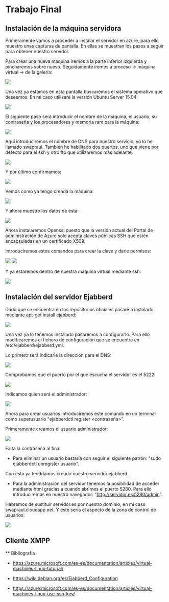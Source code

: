 # Trabajo Final

## Instalación de la máquina servidora

Primeramente vamos a proceder a instalar el servidor en azure, para ello muestro unas capturas de pantalla. En ellas se muestran los pasos a seguir para obtener nuestro servidor.   

Para crear una nueva máquina iremos a la parte inferior izquierda y pincharemos sobre nuevo. Seguidamente iremos a proceso -> máquina virtual -> de la galería: 

![](https://github.com/RaulSFuentes/SWAP2015/blob/master/trabajo/imagenes/1.png)

Una vez ya estamos en esta pantalla buscaremos el sistema operativo que deseemos. En mi caso utilizaré la versión Ubuntu Server 15.04: 

![](https://github.com/RaulSFuentes/SWAP2015/blob/master/trabajo/imagenes/2.png)

El siguiente paso será introducir el nombre de la máquina, el usuario, su contraseña y los procesadores y memoria ram para la máquina: 

![](https://github.com/RaulSFuentes/SWAP2015/blob/master/trabajo/imagenes/3.png)

Aquí introduciremos el nombre de DNS para nuestro servicio, yo lo he llamado swapraul. También he habilitado dos puertos, uno que viene por defecto para el ssh y otro ftp que utilizaremos más adelante:

![](https://github.com/RaulSFuentes/SWAP2015/blob/master/trabajo/imagenes/4.png)

Y por último confirmamos:

![](https://github.com/RaulSFuentes/SWAP2015/blob/master/trabajo/imagenes/5.png)

Vemos como ya tengo creada la máquina: 

![](https://github.com/RaulSFuentes/SWAP2015/blob/master/trabajo/imagenes/6.png)

Y ahora muestro los datos de esta:

![](https://github.com/RaulSFuentes/SWAP2015/blob/master/trabajo/imagenes/7.png)


Ahora instalaremos Openssl puesto que la versión actual del Portal de administración de Azure solo acepta claves públicas SSH que estén encapsuladas en un certificado X509.  

Introduciremos estos comandos para crear la clave y darle permisos:   

![](https://github.com/RaulSFuentes/SWAP2015/blob/master/trabajo/imagenes/8.png)
![](https://github.com/RaulSFuentes/SWAP2015/blob/master/trabajo/imagenes/9.png)


Y ya estaremos dentro de nuestra máquina virtual mediante ssh:

![](https://github.com/RaulSFuentes/SWAP2015/blob/master/trabajo/imagenes/10.png)


## Instalación del servidor Ejabberd


Dado que se encuentra en los repositorios oficiales pasaré a instalarlo mediante apt-get install ejabberd: 

![](https://github.com/RaulSFuentes/SWAP2015/blob/master/trabajo/imagenes/11.png)


Una vez ya lo tenemos instalado pasaremos a configurarlo. Para ello modificaremos el fichero de configuración que se encuentra en /etc/ejabberd/ejabberd.yml.

Lo primero será indicarle la dirección para el DNS:

![](https://github.com/RaulSFuentes/SWAP2015/blob/master/trabajo/imagenes/12.png)

Comprobamos que el puerto por el que escucha el servidor es el 5222: 
 
![](https://github.com/RaulSFuentes/SWAP2015/blob/master/trabajo/imagenes/13.png)

Indicamos quien será el administrador:

![](https://github.com/RaulSFuentes/SWAP2015/blob/master/trabajo/imagenes/14.png)

Ahora para crear usuarios introduciremos este comando en un terminal como superusuario "ejabberdctl register <usuario> <servidor> <contraseña>".   

Primeramente creamos el usuario administrador:   

![](https://github.com/RaulSFuentes/SWAP2015/blob/master/trabajo/imagenes/15.png)

Falta la contraseña al final.   

* Para eliminar un usuario bastaría con seguir el siguiente patrón: "sudo ejabberdctl unregister usuario".   

Con esto ya tendríamos creado nuestro servidor ejabberd.   

* Para la administración del servidor tenemos la posibilidad de acceder mediante html gracias a cuando abrimos el puerto 5280. Para ello introduciremos en nuestro navegador: "http://servidor.es:5280/admin".   

Habremos de sustituir servidor.es por nuestro dominio, en mi caso swapraul.cloudapp.net. Y este sería el aspecto de la zona de control de usuarios: 


![](https://github.com/RaulSFuentes/SWAP2015/blob/master/trabajo/imagenes/16.png)

## Cliente XMPP








  
 






** Bibliografía

* https://azure.microsoft.com/es-es/documentation/articles/virtual-machines-linux-tutorial/

* https://wiki.debian.org/es/Ejabberd_Configuration

* https://azure.microsoft.com/es-es/documentation/articles/virtual-machines-linux-use-ssh-key/

